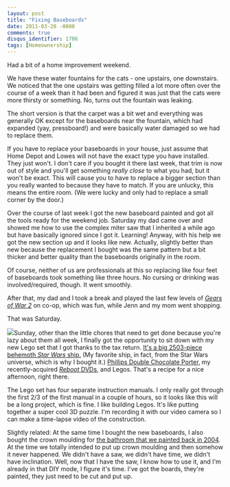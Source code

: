 ```yaml
---
layout: post
title: "Fixing Baseboards"
date: 2011-03-28 -0800
comments: true
disqus_identifier: 1706
tags: [Homeownership]
---
```

Had a bit of a home improvement weekend.

We have these water fountains for the cats - one upstairs, one
downstairs. We noticed that the one upstairs was getting filled a lot
more often over the course of a week than it had been and figured it was
just that the cats were more thirsty or something. No, turns out the
fountain was leaking.

The short version is that the carpet was a bit wet and everything was
generally OK except for the baseboards near the fountain, which had
expanded (yay, pressboard!) and were basically water damaged so we had
to replace them.

If you have to replace your baseboards in your house, just assume that
Home Depot and Lowes will not have the exact type you have installed.
They just won't. I don't care if you bought it there last week, that
trim is now out of style and you'll get something *really close* to what
you had, but it won't be exact. This will cause you to have to replace a
bigger section than you really wanted to because they have to match. If
you are unlucky, this means the entire room. (We were lucky and only had
to replace a small corner by the door.)

Over the course of last week I got the new baseboard painted and got all
the tools ready for the weekend job. Saturday my dad came over and
showed me how to use the complex miter saw that I inherited a while ago
but have basically ignored since I got it. Learning! Anyway, with his
help we got the new section up and it looks like new. Actually, slightly
better than new because the replacement I bought was the same pattern
but a bit thicker and better quality than the baseboards originally in
the room.

Of course, neither of us are professionals at this so replacing like
four feet of baseboards took something like three hours. No cursing or
drinking was involved/required, though. It went smoothly.

After that, my dad and I took a break and played the last few levels of
[*Gears of War 2*](http://www.amazon.com/dp/B002GN8HU4?tag=mhsvortex) on
co-op, which was fun, while Jenn and my mom went shopping.

That was Saturday.

[![](http://ecx.images-amazon.com/images/I/51Piq8g0YBL._SL500_AA300_.jpg)](http://www.amazon.com/dp/B0041I0N9A?tag=mhsvortex)Sunday,
other than the little chores that need to get done because you're lazy
about them all week, I finally got the opportunity to sit down with my
new Lego set that I got thanks to the tax return. [It's a big 2503-piece
behemoth *Star Wars*
ship.](http://www.amazon.com/dp/B0041I0N9A?tag=mhsvortex) (My favorite
ship, in fact, from the Star Wars universe, which is why I bought it.)
[Phillips Double Chocolate Porter](http://phillipsbeer.com/), my
recently-acquired [*Reboot*
DVDs](http://www.amazon.com/dp/B004FZWDSI?tag=mhsvortex), and Legos.
That's a recipe for a nice afternoon, right there.

The Lego set has four separate instruction manuals. I only really got
through the first 2/3 of the first manual in a couple of hours, so it
looks like this will be a long project, which is fine. I like building
Legos. It's like putting together a super cool 3D puzzle. I'm recording
it with our video camera so I can make a time-lapse video of the
construction.

Slightly related: At the same time I bought the new baseboards, I also
bought the crown moulding for [the bathroom that we painted back in
2004](/archive/2004/06/29/painting-the-roses-red.aspx). At the time we
totally intended to put up crown moulding and then somehow it never
happened. We didn't have a saw, we didn't have time, we didn't have
inclination. Well, now that I have the saw, I know how to use it, and
I'm already in that DIY mode, I figure it's time. I've got the boards,
they're painted, they just need to be cut and put up.

